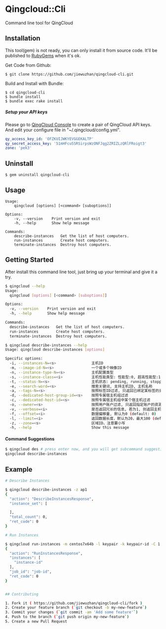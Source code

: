 # Qingcloud::Cli

Command line tool for QingCloud

## Installation

This tool(gem) is not ready, you can only install it from source code. It'll be published to [RubyGems](https://rubygems.org) when it's ok.

Get Code from Github:

	$ git clone https://github.com/jiewuzhan/qingcloud-cli.git

Build and Install with Bundle:

    $ cd qingcloud-cli
    $ bundle install
    $ bundle exec rake install

##### Setup your API keys
Please go to [QingCloud Console](https://console.qingcloud.com/access_keys/) to create a pair of QingCloud API keys.  
And edit your configure file in "~/.qingcloud/config.yml".

```yaml
qy_access_key_id: 'OFZKUIJWKYEVGGEKALTP'
qy_secret_access_key: '51mHFcuSSRSirpsWzONFJqg2ZRIZLzQRlFRoigt3'
zone: 'pek3'
```

## Uninstall

	$ gem uninstall qingcloud-cli
	

## Usage

    Usage:
        qingcloud [options] [<command> [suboptions]]

    Options:
        -v, --version    Print version and exit
        -h, --help       Show help message

    Commands:
        describe-instances   Get the list of host computers.
        run-instances        Create host computers.
        terminate-instances  Destroy host computers.

## Getting Started

After install this command line tool, just bring up your terminal and give it a try.

```bash
$ qingcloud --help
Usage:
  qingcloud [options] [<command> [suboptions]]

Options:
  -v, --version    Print version and exit
  -h, --help       Show help message

Commands:
  describe-instances   Get the list of host computers.
  run-instances        Create host computers.
  terminate-instances  Destroy host computers.
```

```bash
$ qingcloud describe-instances --help
Usage: qingcloud describe-instances [options]

Specific options:
  -i, --instances-N=<s>                主机ID
  -m, --image-id-N=<s>                 一个或多个映像ID
  -n, --instance-type-N=<s>            主机配置类型
  -s, --instance-class=<i>             主机性能类型: 性能型:0, 超高性能型:1
  -t, --status-N=<s>                   主机状态: pending, running, stopped, suspended, terminated, ceased
  -e, --search-word=<s>                搜索关键词, 支持主机ID, 主机名称
  -a, --tags-N=<s>                     按照标签ID过滤, 只返回已绑定某标签的资源
  -d, --dedicated-host-group-id=<s>    按照专属宿主机组过滤
  -c, --dedicated-host-id=<s>          按照专属宿主机组中某个宿主机过滤
  -o, --owner=<s>                      按照用户账户过滤, 只返回指定账户的资源
  -v, --verbose=<i>                    是否返回冗长的信息, 若为1, 则返回主机相关其他资源的详细数据。
  -f, --offset=<i>                     数据偏移量, 默认为0 (default: 0)
  -l, --limit=<i>                      返回数据长度，默认为20，最大100 (default: 20)
  -z, --zone=<s>                       区域ID，注意要小写
  -h, --help                           Show this message
```

#### Command Suggestions

```bash
$ qingcloud des # press enter now, and you will get subcommand suggestions
qingcloud describe-instances
```

## Example

```bash
# Describe Instances

$ qingcloud describe-instances -z ap1
{
  "action": "DescribeInstancesResponse",
  "instance_set": [

  ],
  "total_count": 0,
  "ret_code": 0
}

# Run Instances

$ qingcloud run-instances -m centos7x64b -l keypair -k keypair-id -C 1 -M 1024 -z ap1
{
  "action": "RunInstancesResponse",
  "instances": [
    "instance-id"
  ],
  "job_id": "job-id",
  "ret_code": 0
}


## Contributing

1. Fork it ( https://github.com/jiewuzhan/qingcloud-cli/fork )
2. Create your feature branch (`git checkout -b my-new-feature`)
3. Commit your changes (`git commit -am 'Add some feature'`)
4. Push to the branch (`git push origin my-new-feature`)
5. Create a new Pull Request

